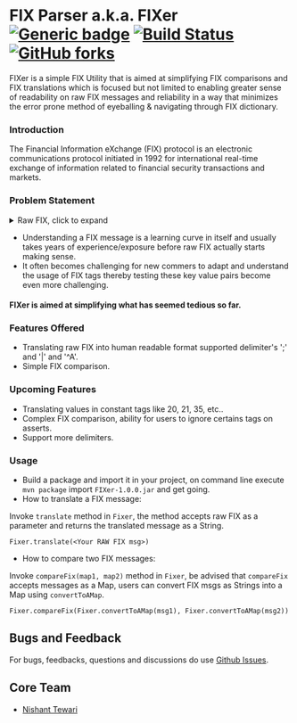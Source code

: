 # FIX Parser a.k.a. FIXer [![Generic badge](https://img.shields.io/badge/Version-1.0-Green.svg)](https://github.com/ntewari29/FIXer) [![Build Status](https://travis-ci.org/ntewari29/FIXer.svg?branch=master)](https://travis-ci.org/ntewari29/FIXer) [![GitHub forks](https://img.shields.io/github/forks/Naereen/StrapDown.js.svg?style=social&label=Fork&maxAge=2592000)](https://github.com/ntewari29/FIXer/network)
FIXer is a simple FIX Utility that is aimed at simplifying FIX comparisons and FIX translations which is focused but not limited to enabling greater sense of readability on raw FIX messages and reliability in a way that minimizes the error prone method of eyeballing & navigating through FIX dictionary.

### Introduction
The Financial Information eXchange (FIX) protocol is an electronic communications protocol initiated in 1992 for international real-time exchange of information related to financial security transactions and markets. 

### Problem Statement

<details>
  <summary>Raw FIX, click to expand</summary>
  
  ```javascript
    8=FIX.4.2 ; 9=176 ; 35=8 ; 49=PHLX ; 56=PERS ; 52=20071123-05:30:00.000 ; 11=ATOMNOCCC9990900 ; 20=3 ; 150=E ; 39=E ; 55=MSFT ; 167=CS ; 54=1 ; 38=15 ; 40=2 ; 44=15 ; 58=PHLX EQUITY TESTING ; 59=0 ; 47=C ; 32=0 ; 31=0 ; 151=15 ; 14=0 ; 6=0 ; 10=128 ;
  ```
</details>

* Understanding a FIX message is a learning curve in itself and usually takes years of experience/exposure before raw FIX actually starts making sense.
* It often becomes challenging for new commers to adapt and understand the usage of FIX tags thereby testing these key value pairs become even more challenging.

#### FIXer is aimed at simplifying what has seemed tedious so far. 

### Features Offered 
* Translating raw FIX into human readable format supported delimiter's ';' and '|' and '^A'.
* Simple FIX comparison.

### Upcoming Features
* Translating values in constant tags like 20, 21, 35, etc..
* Complex FIX comparison, ability for users to ignore certains tags on asserts.
* Support more delimiters.

### Usage
* Build a package and import it in your project, on command line execute ```mvn package``` import ```FIXer-1.0.0.jar``` and get going.
* How to translate a FIX message:

Invoke ```translate``` method in ```Fixer```, the method accepts raw FIX as a parameter and returns the translated message as a String.

```
Fixer.translate(<Your RAW FIX msg>)
```
* How to compare two FIX messages:

Invoke ```compareFix(map1, map2)``` method in ```Fixer```, be advised that ```compareFix``` accepts messages as a Map, users can convert FIX msgs as Strings into a Map using ```convertToAMap```.

```Fixer.compareFix(Fixer.convertToAMap(msg1), Fixer.convertToAMap(msg2))```

## Bugs and Feedback
For bugs, feedbacks, questions and discussions do use [Github Issues](https://github.com/ntewari29/FIXer/issues).

## Core Team
* [Nishant Tewari](https://github.com/ntewari29)
